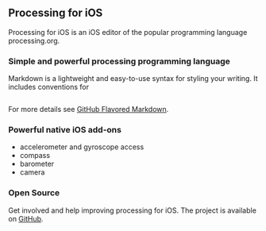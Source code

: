 ## Processing for iOS

Processing for iOS is an iOS editor of the popular programming language processing.org.

### Simple and powerful processing programming language

Markdown is a lightweight and easy-to-use syntax for styling your writing. It includes conventions for

```markdown

```

For more details see [GitHub Flavored Markdown](https://guides.github.com/features/mastering-markdown/).

### Powerful native iOS add-ons

- accelerometer and gyroscope access
- compass
- barometer
- camera

### Open Source

Get involved and help improving processing for iOS. The project is available on [GitHub](https://github.com/Processing-iOS/Processing-iOS).
